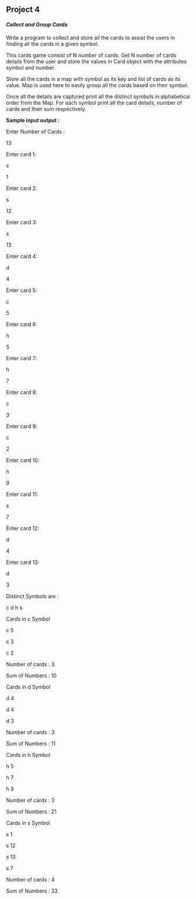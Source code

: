 ## Project 4

#### _Collect and Group Cards_

Write a program to collect and store all the cards to assist the users in finding all the cards in a given
symbol.

This cards game consist of N number of cards. Get N number of cards details from the user and store
the values in Card object with the attributes symbol and number.

Store all the cards in a map with symbol as its key and list of cards as its value. Map is used here to
easily group all the cards based on their symbol.


Once all the details are captured print all the distinct symbols in alphabetical order from the Map. For
each symbol print all the card details, number of cards and their sum respectively.

**Sample input output :**

Enter Number of Cards :

13

Enter card 1:

s

1

Enter card 2:

s

12

Enter card 3:

s

13

Enter card 4:

d

4

Enter card 5:

c

5

Enter card 6:

h

5

Enter card 7:

h

7

Enter card 8:

c

3

Enter card 9:

c

2

Enter card 10:

h

9

Enter card 11:

s

7

Enter card 12:

d

4

Enter card 13:

d

3

Distinct Symbols are :

c d h s

Cards in c Symbol

c 5

c 3

c 2

Number of cards : 3

Sum of Numbers : 10

Cards in d Symbol

d 4

d 4

d 3

Number of cards : 3

Sum of Numbers : 11

Cards in h Symbol

h 5

h 7

h 9

Number of cards : 3

Sum of Numbers : 21

Cards in s Symbol

s 1

s 12

s 13

s 7

Number of cards : 4

Sum of Numbers : 33
